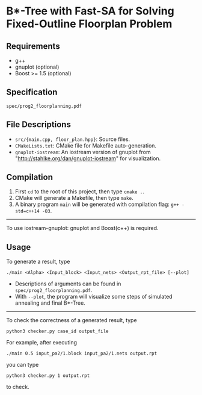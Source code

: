 # B\*-Tree with Fast-SA for Solving Fixed-Outline Floorplan Problem

## Requirements
- g++
- gnuplot (optional)
- Boost >= 1.5 (optional)

## Specification
`spec/prog2_floorplanning.pdf`

## File Descriptions
- `src/{main.cpp, floor_plan.hpp}`: Source files.
- `CMakeLists.txt`: CMake file for Makefile auto-generation.
- `gnuplot-iostream`: An iostream version of gnuplot from "http://stahlke.org/dan/gnuplot-iostream" for visualization.

## Compilation
1. First `cd` to the root of this project, then type `cmake .`.
2. CMake will generate a Makefile, then type `make`.
3. A binary program `main` will be generated with compilation flag: `g++ -std=c++14 -O3`.

---

To use iostream-gnuplot: gnuplot and Boost(c++) is required.

## Usage
To generate a result, type
```
./main <Alpha> <Input_block> <Input_nets> <Output_rpt_file> [--plot]
```
- Descriptions of arguments can be found in `spec/prog2_floorplanning.pdf`.
- With `--plot`, the program will visualize some steps of simulated annealing and final B\*-Tree.

--- 

To check the correctness of a generated result, type
```
python3 checker.py case_id output_file
```
For example, after executing
```
./main 0.5 input_pa2/1.block input_pa2/1.nets output.rpt
```
you can type
```
python3 checker.py 1 output.rpt
```
to check.
